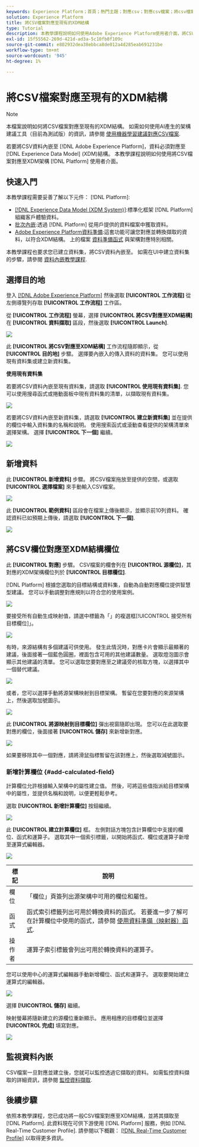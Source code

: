 ```yaml
---
keywords: Experience Platform；首頁；熱門主題；對應csv；對應csv檔案；將csv檔案對應至xdm；將csv對應至xdm;ui指南；
solution: Experience Platform
title: 將CSV檔案對應至現有的XDM結構
type: Tutorial
description: 本教學課程說明如何使用Adobe Experience Platform使用者介面，將CSV檔案對應至現有的XDM架構。
exl-id: 15f55562-269d-421d-ad3a-5c10fb8f109c
source-git-commit: e802932dea38ebbca8de012a4d285eab691231be
workflow-type: tm+mt
source-wordcount: '945'
ht-degree: 1%

---
```


# 將CSV檔案對應至現有的XDM結構

>[!NOTE]
>
>本檔案說明如何將CSV檔案對應至現有的XDM結構。 如需如何使用AI產生的架構建議工具（目前為測試版）的資訊，請參閱 [使用機器學習建議對應CSV檔案](./recommendations.md).

若要將CSV資料內嵌至 [!DNL Adobe Experience Platform]，資料必須對應至 [!DNL Experience Data Model] (XDM)結構。 本教學課程說明如何使用將CSV檔案對應至XDM架構 [!DNL Platform] 使用者介面。

## 快速入門

本教學課程需要妥善了解以下元件： [!DNL Platform]:

- [[!DNL Experience Data Model (XDM System)]](../../../xdm/home.md):標準化框架 [!DNL Platform] 組織客戶體驗資料。
- [批次內嵌](../../batch-ingestion/overview.md):透過 [!DNL Platform] 從用戶提供的資料檔案中獲取資料。
- [Adobe Experience Platform資料準備](../../batch-ingestion/overview.md):這套功能可讓您對應並轉換擷取的資料，以符合XDM結構。 上的檔案 [資料準備函式](../../../data-prep/functions.md) 與架構對應特別相關。

本教學課程也要求您已建立資料集，將CSV資料內嵌至。 如需在UI中建立資料集的步驟，請參閱 [資料內嵌教學課程](../ingest-batch-data.md).

## 選擇目的地

登入 [[!DNL Adobe Experience Platform]](https://platform.adobe.com) 然後選取 **[!UICONTROL 工作流程]** 從左側導覽列存取 **[!UICONTROL 工作流程]** 工作區。

從 **[!UICONTROL 工作流程]** 螢幕，選擇 **[!UICONTROL 將CSV對應至XDM結構]** 在 **[!UICONTROL 資料擷取]** 區段，然後選取 **[!UICONTROL Launch]**.

![](../../images/tutorials/map-a-csv-file/workflows.png)

此 **[!UICONTROL 將CSV對應至XDM結構]** 工作流程隨即顯示，從 **[!UICONTROL 目的地]** 步驟。 選擇要內嵌入的傳入資料的資料集。 您可以使用現有資料集或建立新資料集。

**使用現有資料集**

若要將CSV資料內嵌至現有資料集，請選取 **[!UICONTROL 使用現有資料集]**. 您可以使用搜尋函式或捲動面板中現有資料集的清單，以擷取現有資料集。

![](../../images/tutorials/map-a-csv-file/use-existing-dataset.png)

若要將CSV資料內嵌至新資料集，請選取 **[!UICONTROL 建立新資料集]** 並在提供的欄位中輸入資料集的名稱和說明。 使用搜索函式或滾動查看提供的架構清單來選擇架構。 選擇 **[!UICONTROL 下一個]** 繼續。

![](../../images/tutorials/map-a-csv-file/create-new-dataset.png)

## 新增資料

此 **[!UICONTROL 新增資料]** 步驟。 將CSV檔案拖放至提供的空間，或選取 **[!UICONTROL 選擇檔案]** 來手動輸入CSV檔案。

![](../../images/tutorials/map-a-csv-file/add-data.png)

此 **[!UICONTROL 範例資料]** 區段會在檔案上傳後顯示，並顯示前10列資料。 確認資料已如預期上傳後，請選取 **[!UICONTROL 下一個]**.

![](../../images/tutorials/map-a-csv-file/sample-data.png)

## 將CSV欄位對應至XDM結構欄位

此 **[!UICONTROL 對應]** 步驟。 CSV檔案的欄會列在 **[!UICONTROL 源欄位]**，其對應的XDM架構欄位列於 **[!UICONTROL 目標欄位]**.

[!DNL Platform] 根據您選取的目標結構或資料集，自動為自動對應欄位提供智慧型建議。 您可以手動調整對應規則以符合您的使用案例。

![](../../images/tutorials/map-a-csv-file/mapping-with-suggestions.png)

要接受所有自動生成映射值，請選中標籤為「」的複選框[!UICONTROL 接受所有目標欄位]」。

![](../../images/tutorials/map-a-csv-file/filled-mapping-with-suggestions.png)

有時，來源結構有多個建議可供使用。 發生此情況時，對應卡片會顯示最顯著的建議，後面接著一個藍色圓圈，裡面包含可用的其他建議數量。 選取燈泡圖示會顯示其他建議的清單。 您可以選取您要對應至之建議旁的核取方塊，以選擇其中一個替代建議。

![](../../images/tutorials/map-a-csv-file/multiple-recommendations.png)

或者，您可以選擇手動將源架構映射到目標架構。 暫留在您要對應的來源架構上，然後選取加號圖示。

![](../../images/tutorials/map-a-csv-file/mapping-with-suggestions-and-buttons.png)

此 **[!UICONTROL 將源映射到目標欄位]** 彈出視窗隨即出現。 您可以在此選取要對應的欄位，後面接著 **[!UICONTROL 儲存]** 來新增新對應。

![](../../images/tutorials/map-a-csv-file/manual-mapping.png)

如果要移除其中一個對應，請將滑鼠指標暫留在該對應上，然後選取減號圖示。

### 新增計算欄位 {#add-calculated-field}

計算欄位允許根據輸入架構中的屬性建立值。 然後，可將這些值指派給目標架構中的屬性，並提供名稱和說明，以便更輕鬆參考。

選取 **[!UICONTROL 新增計算欄位]** 按鈕繼續。

![](../../images/tutorials/map-a-csv-file/add-calculated-field.png)

此 **[!UICONTROL 建立計算欄位]** 框。 左側對話方塊包含計算欄位中支援的欄位、函式和運算子。 選取其中一個索引標籤，以開始將函式、欄位或運算子新增至運算式編輯器。

![](../../images/tutorials/map-a-csv-file/create-calculated-fields.png)

| 標記 | 說明 |
| --------- | ----------- |
| 欄位 | 「欄位」頁簽列出源架構中可用的欄位和屬性。 |
| 函式 | 函式索引標籤列出可用於轉換資料的函式。 若要進一步了解可在計算欄位中使用的函式，請參閱 [使用資料準備（映射器）函式](../../../data-prep/functions.md). |
| 操作者 | 運算子索引標籤會列出可用於轉換資料的運算子。 |

您可以使用中心的運算式編輯器手動新增欄位、函式和運算子。 選取要開始建立運算式的編輯器。

![](../../images/tutorials/map-a-csv-file/create-calculated-field.png)

選擇 **[!UICONTROL 儲存]** 繼續。

映射螢幕將隨新建立的源欄位重新顯示。 應用相應的目標欄位並選擇 **[!UICONTROL 完成]** 填寫對應。

![](../../images/tutorials/map-a-csv-file/new-calculated-field.png)

## 監視資料內嵌

CSV檔案一旦對應並建立後，您就可以監控透過它擷取的資料。 如需監控資料擷取的詳細資訊，請參閱 [監控資料擷取](../../../ingestion/quality/monitor-data-ingestion.md).

## 後續步驟

依照本教學課程，您已成功將一般CSV檔案對應至XDM結構，並將其擷取至 [!DNL Platform]. 此資料現在可供下游使用 [!DNL Platform] 服務，例如 [!DNL Real-Time Customer Profile]. 請參閱以下概觀： [[!DNL Real-Time Customer Profile]](../../../profile/home.md) 以取得更多資訊。
